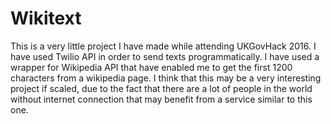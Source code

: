 # Wikitext
This is a very little project I have made while attending UKGovHack 2016. I have used Twilio API in order to send texts programmatically. 
I have used a wrapper for Wikipedia API that have enabled me to get the first 1200 characters from a wikipedia page. 
I think that this may be a very interesting project if scaled, due to the fact that there are a lot of people in the world without internet connection
that may benefit from a service similar to this one. 
